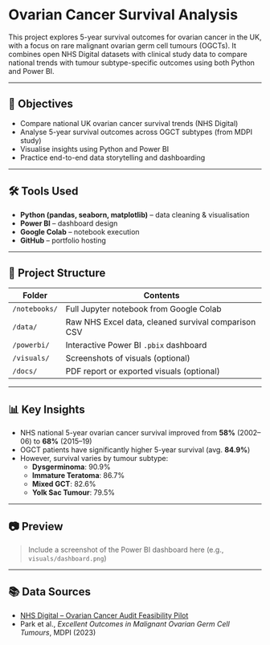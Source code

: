 # Ovarian Cancer Survival Analysis

This project explores 5-year survival outcomes for ovarian cancer in the UK, with a focus on rare malignant ovarian germ cell tumours (OGCTs). It combines open NHS Digital datasets with clinical study data to compare national trends with tumour subtype-specific outcomes using both Python and Power BI.

---

## 🎯 Objectives

- Compare national UK ovarian cancer survival trends (NHS Digital)
- Analyse 5-year survival outcomes across OGCT subtypes (from MDPI study)
- Visualise insights using Python and Power BI
- Practice end-to-end data storytelling and dashboarding

---

## 🛠 Tools Used

- **Python (pandas, seaborn, matplotlib)** – data cleaning & visualisation
- **Power BI** – dashboard design
- **Google Colab** – notebook execution
- **GitHub** – portfolio hosting

---

## 📁 Project Structure

| Folder | Contents |
|--------|----------|
| `/notebooks/` | Full Jupyter notebook from Google Colab |
| `/data/` | Raw NHS Excel data, cleaned survival comparison CSV |
| `/powerbi/` | Interactive Power BI `.pbix` dashboard |
| `/visuals/` | Screenshots of visuals (optional) |
| `/docs/` | PDF report or exported visuals (optional) |

---

## 📊 Key Insights

- NHS national 5-year ovarian cancer survival improved from **58%** (2002–06) to **68%** (2015–19)
- OGCT patients have significantly higher 5-year survival (avg. **84.9%**)
- However, survival varies by tumour subtype:
    - **Dysgerminoma**: 90.9%
    - **Immature Teratoma**: 86.7%
    - **Mixed GCT**: 82.6%
    - **Yolk Sac Tumour**: 79.5%

---

## 📷 Preview

> Include a screenshot of the Power BI dashboard here (e.g., `visuals/dashboard.png`)

---

## 📚 Data Sources

- [NHS Digital – Ovarian Cancer Audit Feasibility Pilot](https://digital.nhs.uk)
- Park et al., *Excellent Outcomes in Malignant Ovarian Germ Cell Tumours*, MDPI (2023)